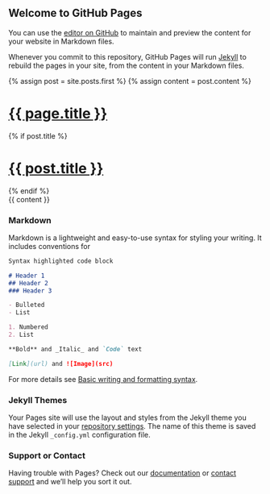 ## Welcome to GitHub Pages

You can use the [editor on GitHub](https://github.com/LeLiu/liule.github.io/edit/gh-pages/index.md) to maintain and preview the content for your website in Markdown files.

Whenever you commit to this repository, GitHub Pages will run [Jekyll](https://jekyllrb.com/) to rebuild the pages in your site, from the content in your Markdown files.

<div class="blog-index">  
  {% assign post = site.posts.first %}
  {% assign content = post.content %}
  <h1 class="entry-title">
    <a href="{{ root_url }}{{ page.url }}">{{ page.title }}</a>
  </h1>
  {% if post.title %}
    <h1 class="entry-title">
      <a href="{{ root_url }}{{ post.url }}">{{ post.title }}</a>
    </h1>      
  {% endif %}
  <div class="entry-content">{{ content }}</div>
</div>

### Markdown

Markdown is a lightweight and easy-to-use syntax for styling your writing. It includes conventions for

```markdown
Syntax highlighted code block

# Header 1
## Header 2
### Header 3

- Bulleted
- List

1. Numbered
2. List

**Bold** and _Italic_ and `Code` text

[Link](url) and ![Image](src)
```

For more details see [Basic writing and formatting syntax](https://docs.github.com/en/github/writing-on-github/getting-started-with-writing-and-formatting-on-github/basic-writing-and-formatting-syntax).

### Jekyll Themes

Your Pages site will use the layout and styles from the Jekyll theme you have selected in your [repository settings](https://github.com/LeLiu/liule.github.io/settings/pages). The name of this theme is saved in the Jekyll `_config.yml` configuration file.

### Support or Contact

Having trouble with Pages? Check out our [documentation](https://docs.github.com/categories/github-pages-basics/) or [contact support](https://support.github.com/contact) and we’ll help you sort it out.
